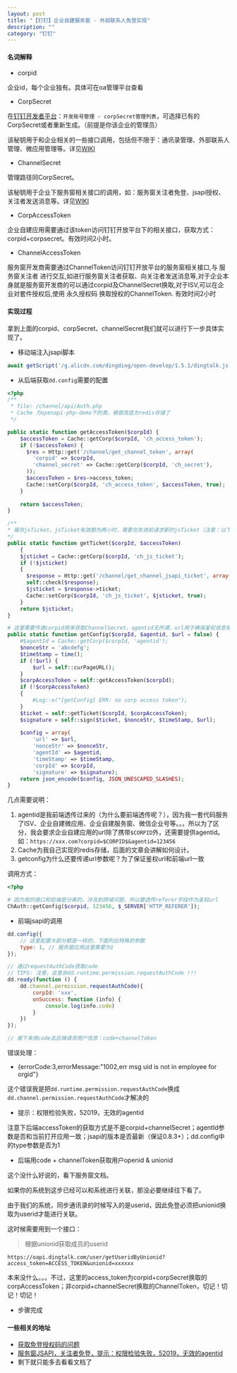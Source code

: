 ```yaml
---
layout: post
title: "【钉钉】企业自建服务窗 - 外部联系人免登实现"
description: ""
category: "钉钉"
---
```


#### 名词解释

* corpid

企业id，每个企业独有。具体可在oa管理平台查看

* CorpSecret

在[钉钉开发者平台](http://open-dev.dingtalk.com/)：`开发账号管理 - corpSecret管理列表`，可选择已有的CorpSecret或者重新生成。（前提是你该企业的管理员）

该秘钥用于和企业相关的一些接口调用，包括但不限于：通讯录管理、外部联系人管理、微应用管理等。详见[WIKI](https://open-doc.dingtalk.com/docs/doc.htm?spm=a219a.7629140.0.0.zNQpfO&treeId=385&articleId=104981&docType=1)

* ChannelSecret

管理路径同CorpSecret。

该秘钥用于企业下服务窗相关接口的调用，如：服务窗关注者免登、jsapi授权、关注者发送消息等。详见[WIKI](https://open-doc.dingtalk.com/docs/doc.htm?spm=a219a.7629140.0.0.ObJoZg&treeId=255&articleId=105709&docType=1)

* CorpAccessToken

企业自建应用需要通过该token访问钉钉开放平台下的相关接口，获取方式：corpid+corpsecret。有效时间2小时。

* ChannelAccessToken

服务窗开发商需要通过ChannelToken访问钉钉开放平台的服务窗相关接口,与 服务窗关注者 进行交互,如进行服务窗关注者获取、向关注者发送消息等,对于企业本身就是服务窗开发商的可以通过corpid及ChannelSecret换取,对于ISV,可以在企业对套件授权后,使用 永久授权码 换取授权的ChannelToken.  有效时间2小时

#### 实现过程

拿到上面的corpid、corpSecret、channelSecret我们就可以进行下一步具体实现了。

* 移动端注入jsapi脚本

```javascript
await getScript('/g.alicdn.com/dingding/open-develop/1.5.1/dingtalk.js');
```

* 从后端获取`dd.config`需要的配置

```php
<?php
/**
 * file: /channel/api/Auth.php
 * Cache 为openapi-php-demo下的类。被我改造为redis存储了
 */

public static function getAccessToken($corpId) {
	$accessToken = Cache::getCorp($corpId, 'ch_access_token');
	if (!$accessToken) {
	  $res = Http::get('/channel/get_channel_token', array(
	    'corpid' => $corpId,
	    'channel_secret' => Cache::getCorp($corpId, 'ch_secret'),
	  ));
	  $accessToken = $res->access_token;
	  Cache::setCorp($corpId, 'ch_access_token', $accessToken, true);
	}
	
	return $accessToken;
}

/**
* 缓存jsTicket。jsTicket有效期为两小时，需要在失效前请求新的jsTicket（注意：以下代码没有在失效前刷新缓存的jsTicket）。
*/
public static function getTicket($corpId, $accessToken)
	{
	$jsticket = Cache::getCorp($corpId, 'ch_js_ticket');
	if (!$jsticket)
	{
	  $response = Http::get('/channel/get_channel_jsapi_ticket', array('access_token' => $accessToken));
	  self::check($response);
	  $jsticket = $response->ticket;
	  Cache::setCorp($corpId, 'ch_js_ticket', $jsticket, true);
	}
	return $jsticket;
}

# 这里需要传递corpid用来获取ChannelSecret、agentid无所谓，url用于确保鉴权信息和前端url一致
public static function getConfig($corpId, $agentid, $url = false) {
	#$agentId = Cache::getCorp($corpId, 'agentid');
	$nonceStr = 'abcdefg';
	$timeStamp = time();
	if (!$url) {
		$url = self::curPageURL();
	}
	$corpAccessToken = self::getAccessToken($corpId);
	if (!$corpAccessToken)
	{
		#Log::e("[getConfig] ERR: no corp access token");
	}
	$ticket = self::getTicket($corpId, $corpAccessToken);
	$signature = self::sign($ticket, $nonceStr, $timeStamp, $url);
	
	$config = array(
		'url' => $url,
		'nonceStr' => $nonceStr,
		'agentId' => $agentid,
		'timeStamp' => $timeStamp,
		'corpId' => $corpId,
		'signature' => $signature);
	return json_encode($config, JSON_UNESCAPED_SLASHES);
}
```

几点需要说明：

1. agentid是我前端透传过来的（为什么要前端透传呢？），因为我一套代码服务了ISV、企业自建微应用、企业自建服务窗、微信企业号等。。。所以为了区分，我会要求企业自建应用的url除了携带`$CORPID`外，还需要提供agentid。如：`https://xxx.com?corpid=$CORPID$&agentid=123456`
2. Cache为我自己实现的redis存储，后面的文章会讲解如何设计。
3. getconfig为什么还要传递url参数呢？为了保证鉴权url和前端url一致


调用方式：

```php
<?php

# 因为我的接口和前端是分离的，涉及到跨域问题，所以要透传referer字段作为鉴权url
ChAuth::getConfig($corpid, 123456, $_SERVER['HTTP_REFERER']);
```

* 前端jsapi的调用


```javascript
dd.config({
	// 这里配置大部分都是一样的，下面列出特殊的参数
	type: 1, // 服务窗应用这里需要为1
});

// 通过requestAuthCode获取code
// TIPS: 注意，这里非dd.runtime.permission.requestAuthCode !!!
dd.ready(function () {
	dd.channel.permission.requestAuthCode({
		corpId: 'xxx',
		onSuccess: function (info) {
			console.log(info.code)
		}
	})
});

// 接下来用code去后端请求用户信息：code+channelToken
```

错误处理：

* {errorCode:3,errorMessage:"1002,err msg uid is not in employee for orgid"}

这个错误我是把`dd.runtime.permission.requestAuthCode`换成`dd.channel.permission.requestAuthCode`才解决的

* 提示：权限检验失败，52019，无效的agentid

注意下后端accessToken的获取方式是不是corpid+channelSecret；agentId参数是否和当前打开应用一致；jsapi的版本是否最新（保证0.8.3+）；dd.config中的type参数是否为1

* 后端用code + channelToken获取用户openid & unionid

这个没什么好说的，看下服务窗文档。

如果你的系统到这步已经可以和系统进行关联，那没必要继续往下看了。

由于我们的系统，同步通讯录的时候写入的是userid，因此免登必须把unionid换取为userid才能进行关联。

这时候需要用到一个接口：

> 根据unionid获取成员的userid

```
https://oapi.dingtalk.com/user/getUseridByUnionid?access_token=ACCESS_TOKEN&unionid=xxxxxx
```

本来没什么。。。不过，这里的access_token为corpid+corpSecret换取的corpAccessToken；非corpid+channelSecret换取的ChannelToken，切记！切记！切记！

* 步骤完成


#### 一些相关的地址

* [获取免登授权码的问题](https://bbs.aliyun.com/read/289215.html?spm=5176.bbsr289215.0.0.MiAlCb)
* [服务窗JSAPI，关注者免登，提示：权限检验失败，52019，无效的agentid](https://bbs.aliyun.com/read/301662.html?spm=5176.bbsr301662.0.0.Zpss9u)
* 剩下就只能多去看看文档了
